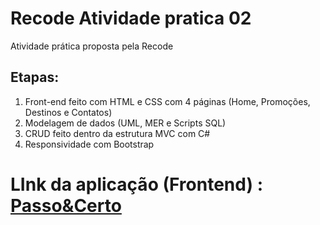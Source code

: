 # Recode Atividade pratica 02
  
  Atividade prática proposta pela Recode
  
## Etapas:
<ol>
  <li>Front-end feito com HTML e CSS com 4 páginas (Home, Promoções, Destinos e Contatos)</li>
  <li>Modelagem de dados (UML, MER e Scripts SQL)</li>
  <li>CRUD feito dentro da estrutura MVC com C#</li>
  <li>Responsividade com Bootstrap</li>
</ol>

 # LInk da aplicação (Frontend) : [Passo&Certo](https://tender-pike-198a95.netlify.app/)

